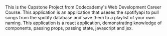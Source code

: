 This is the Capstone Project from Codecademy's Web Development Career Course.
This application is an application that useses the spotifyapi to pull songs from the spotify database and save them to a playlist of your own naming.
This application is a react application, demonstrating knowledge of components, passing props, passing state, javascript and jsx.
